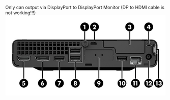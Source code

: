 Only can output via DisplayPort to DisplayPort Monitor (DP to HDMI cable is not working!!!)
![Screenshot](https://github.com/thinhly-lifetechvn/macos_efi/blob/master/HP%20Prodesk%20400%20G6%20Desktop%20Mini/EFI/HP%20Prodesk%20400%20G6%20Desktop%20Mini%20PC.jpeg)

